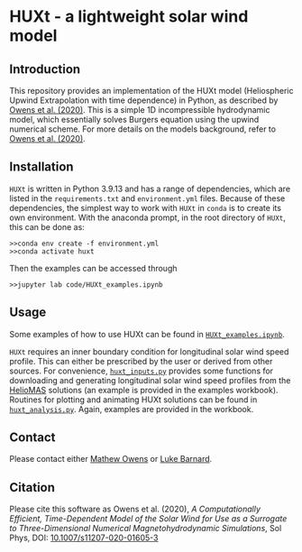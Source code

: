 # HUXt - a lightweight solar wind model


## Introduction

This repository provides an implementation of the HUXt model (Heliospheric Upwind Extrapolation with time dependence) in Python, as described by [Owens et al. (2020)](https://doi.org/10.1007/s11207-020-01605-3). This is a simple 1D incompressible hydrodynamic model, which essentially solves Burgers equation using the upwind numerical scheme. For more details on the models background, refer to [Owens et al. (2020)](https://doi.org/10.1007/s11207-020-01605-3).

## Installation
 ``HUXt`` is written in Python 3.9.13 and has a range of dependencies, which are listed in the ``requirements.txt`` and ``environment.yml`` files. Because of these dependencies, the simplest way to work with ``HUXt`` in ``conda`` is to create its own environment. With the anaconda prompt, in the root directory of ``HUXt``, this can be done as:
```
>>conda env create -f environment.yml
>>conda activate huxt
``` 
Then the examples can be accessed through 
```
>>jupyter lab code/HUXt_examples.ipynb
```

## Usage
Some examples of how to use HUXt can be found in [``HUXt_examples.ipynb``](code/HUXt_examples.ipynb).

``HUXt`` requires an inner boundary condition for longitudinal solar wind speed profile. This can either be prescribed by the user or derived from other sources. For convenience,  [``huxt_inputs.py``](code/huxt_inputs.py) provides some functions for downloading and generating longitudinal solar wind speed profiles from the [HelioMAS](https://doi.org/10.1029/2000JA000121) solutions (an example is provided in the examples workbook). Routines for plotting and animating HUXt solutions can be found in  [``huxt_analysis.py``](code/huxt_analysis.py). Again, examples are provided in the workbook.

## Contact
Please contact either [Mathew Owens](https://github.com/mathewjowens) or [Luke Barnard](https://github.com/lukebarnard). 

## Citation
Please cite this software as Owens et al. (2020),  *A Computationally Efficient, Time-Dependent Model of the Solar Wind for Use as a Surrogate to Three-Dimensional Numerical Magnetohydrodynamic Simulations*,  Sol Phys, DOI: [10.1007/s11207-020-01605-3](https://doi.org/10.1007/s11207-020-01605-3)
